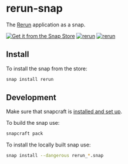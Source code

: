 # rerun-snap

The [Rerun](https://rerun.io/) application as a snap.

[![Get it from the Snap Store](https://snapcraft.io/en/dark/install.svg)](https://snapcraft.io/rerun)
[![rerun](https://snapcraft.io/rerun/badge.svg)](https://snapcraft.io/rerun)
[![rerun](https://snapcraft.io/rerun/trending.svg?name=0)](https://snapcraft.io/rerun)

## Install

To install the snap from the store:

```bash
snap install rerun
```

## Development

Make sure that snapcraft is [installed and set up](https://snapcraft.io/docs/snapcraft-setup).

To build the snap use:

```bash
snapcraft pack
```

To install the locally built snap use:

```bash
snap install --dangerous rerun_*.snap
```
